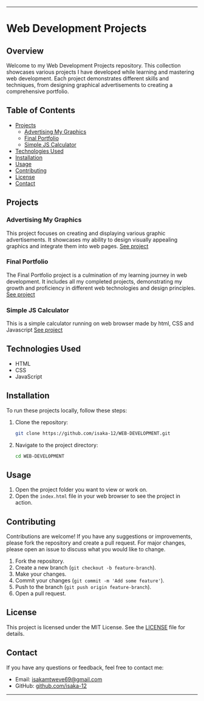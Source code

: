 
---

# Web Development Projects

## Overview

Welcome to my Web Development Projects repository. This collection showcases various projects I have developed while learning and mastering web development. Each project demonstrates different skills and techniques, from designing graphical advertisements to creating a comprehensive portfolio.

## Table of Contents

- [Projects](#projects)
  - [Advertising My Graphics](#advertising-my-graphics)
  - [Final Portfolio](#final-portfolio)
  - [Simple JS Calculator](#simple-js-calculator)
- [Technologies Used](#technologies-used)
- [Installation](#installation)
- [Usage](#usage)
- [Contributing](#contributing)
- [License](#license)
- [Contact](#contact)

## Projects

### Advertising My Graphics
This project focuses on creating and displaying various graphic advertisements. It showcases my ability to design visually appealing graphics and integrate them into web pages. [See project](https://github.com/isaka-12/WEB-DEVELOPMENT/tree/main/ADVERTISING%20MY%20GRAPHICS)

### Final Portfolio
The Final Portfolio project is a culmination of my learning journey in web development. It includes all my completed projects, demonstrating my growth and proficiency in different web technologies and design principles. [See project](https://github.com/isaka-12/WEB-DEVELOPMENT/tree/main/FINAL%20PORTOFOLIO)

### Simple JS Calculator
This is a simple calculator running on web browser made by html, CSS and Javascript
[See project](CalculatorJS)

## Technologies Used

- HTML
- CSS
- JavaScript
  
## Installation

To run these projects locally, follow these steps:

1. Clone the repository:
   ```bash
   git clone https://github.com/isaka-12/WEB-DEVELOPMENT.git
   ```

2. Navigate to the project directory:
   ```bash
   cd WEB-DEVELOPMENT
   ```

## Usage

1. Open the project folder you want to view or work on.
2. Open the `index.html` file in your web browser to see the project in action.

## Contributing

Contributions are welcome! If you have any suggestions or improvements, please fork the repository and create a pull request. For major changes, please open an issue to discuss what you would like to change.

1. Fork the repository.
2. Create a new branch (`git checkout -b feature-branch`).
3. Make your changes.
4. Commit your changes (`git commit -m 'Add some feature'`).
5. Push to the branch (`git push origin feature-branch`).
6. Open a pull request.

## License

This project is licensed under the MIT License. See the [LICENSE](LICENSE) file for details.

## Contact

If you have any questions or feedback, feel free to contact me:

- Email: [isakamtweve69@gmail.com](mailto:isakamtweve69@gmail.com)
- GitHub: [github.com/isaka-12](https://github.com/isaka-12)

---
